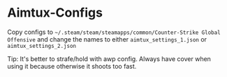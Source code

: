 # Aimtux-Configs
Copy configs to `~/.steam/steam/steamapps/common/Counter-Strike Global Offensive` and change the names to either `aimtux_settings_1.json` or `aimtux_settings_2.json`

Tip: It's better to strafe/hold with awp config. Always have cover when using it because otherwise it shoots too fast.

